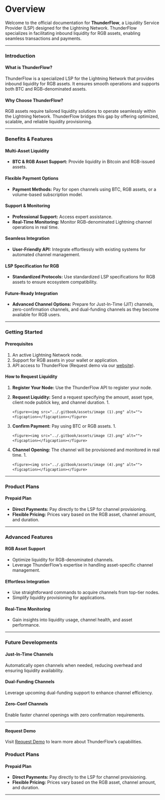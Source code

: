 # Overview

Welcome to the official documentation for **ThunderFlow**, a Liquidity Service Provider (LSP) designed for the Lightning Network. ThunderFlow specializes in facilitating inbound liquidity for RGB assets, enabling seamless transactions and payments.

***

### Introduction

#### What is ThunderFlow?

ThunderFlow is a specialized LSP for the Lightning Network that provides inbound liquidity for RGB assets. It ensures smooth operations and supports both BTC and RGB-denominated assets.

#### Why Choose ThunderFlow?

RGB assets require tailored liquidity solutions to operate seamlessly within the Lightning Network. ThunderFlow bridges this gap by offering optimized, scalable, and reliable liquidity provisioning.

***

### Benefits & Features

#### Multi-Asset Liquidity

* **BTC & RGB Asset Support:** Provide liquidity in Bitcoin and RGB-issued assets.

#### Flexible Payment Options

* **Payment Methods:** Pay for open channels using BTC, RGB assets, or a volume-based subscription model.

#### Support & Monitoring

* **Professional Support:** Access expert assistance.
* **Real-Time Monitoring:** Monitor RGB-denominated Lightning channel operations in real time.

#### Seamless Integration

* **User-Friendly API:** Integrate effortlessly with existing systems for automated channel management.

#### LSP Specification for RGB

* **Standardized Protocols:** Use standardized LSP specifications for RGB assets to ensure ecosystem compatibility.

#### Future-Ready Integration

* **Advanced Channel Options:** Prepare for Just-In-Time (JIT) channels, zero-confirmation channels, and dual-funding channels as they become available for RGB users.

***

### Getting Started

#### Prerequisites

1. An active Lightning Network node.
2. Support for RGB assets in your wallet or application.
3. API access to ThunderFlow (Request demo via our [website](https://www.thunderstack.org/?demo=true)).

#### How to Request Liquidity

1. **Register Your Node:** Use the ThunderFlow API to register your node.
2. **Request Liquidity:** Send a request specifying the amount, asset type, client node publick key, and channel duration.
   1.

       <figure><img src="../.gitbook/assets/image (1).png" alt=""><figcaption></figcaption></figure>
3. **Confirm Payment:** Pay using BTC or RGB assets.
   1.

       <figure><img src="../.gitbook/assets/image (2).png" alt=""><figcaption></figcaption></figure>
4. **Channel Opening:** The channel will be provisioned and monitored in real time.
   1.

       <figure><img src="../.gitbook/assets/image (4).png" alt=""><figcaption></figcaption></figure>

***

### Product Plans

#### Prepaid Plan

* **Direct Payments:** Pay directly to the LSP for channel provisioning.
* **Flexible Pricing:** Prices vary based on the RGB asset, channel amount, and duration.

***

### Advanced Features

#### RGB Asset Support

* Optimize liquidity for RGB-denominated channels.
* Leverage ThunderFlow’s expertise in handling asset-specific channel management.

#### Effortless Integration

* Use straightforward commands to acquire channels from top-tier nodes.
* Simplify liquidity provisioning for applications.

#### Real-Time Monitoring

* Gain insights into liquidity usage, channel health, and asset performance.

***

### Future Developments

#### Just-In-Time Channels

Automatically open channels when needed, reducing overhead and ensuring liquidity availability.

#### Dual-Funding Channels

Leverage upcoming dual-funding support to enhance channel efficiency.

#### Zero-Conf Channels

Enable faster channel openings with zero confirmation requirements.

***

#### Request Demo

Visit [Request Demo](https://www.thunderstack.org/request-demo) to learn more about ThunderFlow’s capabilities.



### Product Plans

#### Prepaid Plan

* **Direct Payments:** Pay directly to the LSP for channel provisioning.
* **Flexible Pricing:** Prices vary based on the RGB asset, channel amount, and duration.

***
